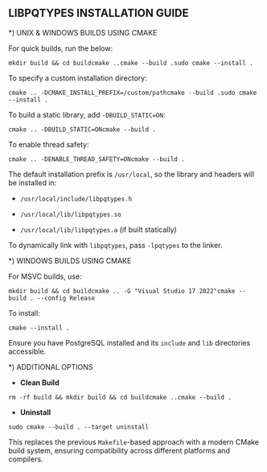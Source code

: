 ## LIBPQTYPES INSTALLATION GUIDE

*) UNIX & WINDOWS BUILDS USING CMAKE

For quick builds, run the below:

```
mkdir build && cd buildcmake ..cmake --build .sudo cmake --install .
```

To specify a custom installation directory:

```
cmake .. -DCMAKE_INSTALL_PREFIX=/custom/pathcmake --build .sudo cmake --install .
```

To build a static library, add `-DBUILD_STATIC=ON`:

```
cmake .. -DBUILD_STATIC=ONcmake --build .
```

To enable thread safety:

```
cmake .. -DENABLE_THREAD_SAFETY=ONcmake --build .
```

The default installation prefix is `/usr/local`, so the library and headers will be installed in:

- `/usr/local/include/libpqtypes.h`
  
- `/usr/local/lib/libpqtypes.so`
  
- `/usr/local/lib/libpqtypes.a` (if built statically)
  

To dynamically link with `libpqtypes`, pass `-lpqtypes` to the linker.

*) WINDOWS BUILDS USING CMAKE

For MSVC builds, use:

```
mkdir build && cd buildcmake .. -G "Visual Studio 17 2022"cmake --build . --config Release
```

To install:

```
cmake --install .
```

Ensure you have PostgreSQL installed and its `include` and `lib` directories accessible.

*) ADDITIONAL OPTIONS

- **Clean Build**

```
rm -rf build && mkdir build && cd buildcmake ..cmake --build .
```

- **Uninstall**

```
sudo cmake --build . --target uninstall
```

This replaces the previous `Makefile`-based approach with a modern CMake build system, ensuring compatibility across different platforms and compilers.